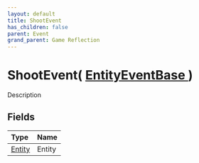 ```yaml
---
layout: default
title: ShootEvent
has_children: false
parent: Event
grand_parent: Game Reflection
---
```

# ShootEvent( [ EntityEventBase ](/riftbreaker-wiki/docs/game-reflection/events/entity_event_base/) )
Description 

## Fields

| Type | Name |
|:----------|:--------------|
| [Entity](/riftbreaker-wiki/docs/game-reflection/classes/entity/) | Entity |

